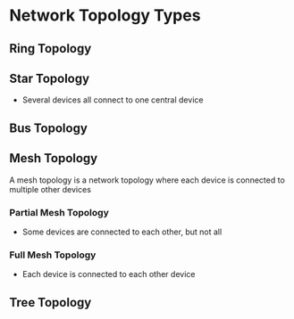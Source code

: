 
# Network Topology Types

## Ring Topology

## Star Topology

* Several devices all connect to one central device 

## Bus Topology

## Mesh Topology

A mesh topology is a network topology where each device is connected to multiple other devices

### Partial Mesh Topology

* Some devices are connected to each other, but not all

### Full Mesh Topology

* Each device is connected to each other device

## Tree Topology
